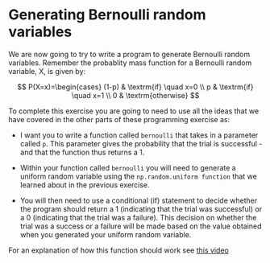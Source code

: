 # Generating Bernoulli random variables

We are now going to try to write a program to generate Bernoulli random variables.  Remember the probablity mass function for a Bernoulli random variable, X, is given by:

$$
P(X=x)=\begin{cases} 
(1-p) & \textrm{if} \quad x=0 \\
p & \textrm{if} \quad x=1 \\ 
0 & \textrm{otherwise}
$$

To complete this exercise you are going to need to use all the ideas that we have covered in the other parts of these programming exercise as:

- I want you to write a function called `bernoulli` that takes in a parameter called `p`.  This parameter gives the probability that the trial is successful - and that the function thus returns a 1.

- Within your function called `bernoulli` you will need to generate a uniform random variable using the `np.random.uniform function` that we learned about in the previous exercise.
 
- You will then need to use a conditional (if) statement to decide whether the program should return a 1 (indicating that the trial was successful) or a 0 (indicating that the trial was a failure).  This decision on whether the trial was a success or a failure will be made based on the value obtained when you generated your uniform random variable. 

For an explanation of how this function should work see [this video](https://www.youtube.com/watch?v=WJcuKYJK6rw)
